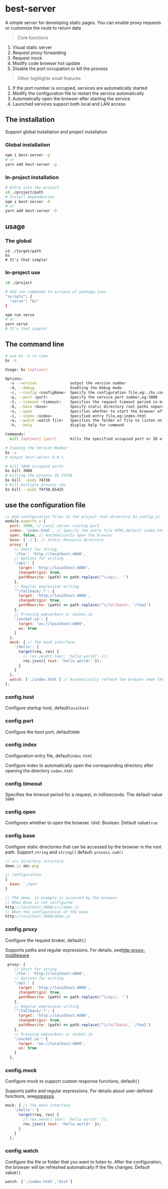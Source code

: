 # best-server

A simple server for developing static pages. You can enable proxy requests or customize the route to return data

> Core functions
1. Visual static server
2. Request proxy forwarding
3. Request mock
4. Modify code browser hot update
5. Disable the port occupation or kill the process

> Other highlights small features
1. If the port number is occupied, services are automatically started
2. Modify the configuration file to restart the service automatically
3. Automatically open the browser after starting the service
4. Launched services support both local and LAN access

## The installation

Support global installation and project installation

### Global installation
```bash
npm i best-server -g
# or
yarn add best-server -g
```

### In-project installation

```bash
# Entry into the project
cd ./project/path
# Install dependencies
npm i best-server -D
# or
yarn add best-server -D

```

## usage

### The global

```
cd ./target/path
bs
# It's that simple!
```

### In-project use

```bash
cd ./project

# Add run commands to scripts of package.json
"scripts": {
  "serve": "bs"
}

npm run serve
# or
yarn serve
# It's that simple!
```

## The command line

```bash
# use bs -h to view
bs -h

Usage: bs [options]

Options:
  -v --version               output the version number
  -d, --debug                Enabling the Debug mode
  -c, --config <configName>  Specify the configuration file,eg:./bs.config.js
  -p, --port <port>          Specify the service port number,eg:3000
  -t, --timeout <timeout>    Specifies the request timeout period in milliseconds,eg:3000
  -b, --base <base>          Specify static directory root paths separated by commas (,) if multiple paths are used,eg:./
  -o, --open                 Specifies whether to start the browser after starting the service
  -i, --index <index>        Specified entry file,eg:index.html
  -w, --watch <watch file>   Specifies the folder or file to listen on. Subfolders are not supported. Use commas to separate multiple folders,eg:dist,./index.html
  -h, --help                 display help for command

Commands:
  kill [options] [port]      Kills the specified occupied port or ID of the process.
```

```bash
# Viewing the Version Number
bs -v
# output best-server 0.0.1
```

```bash
# Kill 3000 occupied ports
bs kill 3000
# Killing the process ID 74738
bs kill --pids 74738
# Kill multiple process ids
bs kill --pids 74738,65425
```

## use the configuration file

```js
// Add configuration files to the project root directory bs.config.js
module.exports = {
  port: 3000, // Local server startup port
  index: 'index.html', // Specify the entry file HTML,default index.html
  open: false, // Automatically open the browser
  base: ['./'], // Static Resource directory
  proxy: {
    // Short for string
    '/foo': 'http://localhost:4000',
    // Options for writing
    '/api': {
      target: 'http://localhost:4000',
      changeOrigin: true,
      pathRewrite: (path) => path.replace(/^\/api/, '')
    },
    // Regular expression writing
    '^/fallback/.*': {
      target: 'http://localhost:4000',
      changeOrigin: true,
      pathRewrite: (path) => path.replace(/^\/fallback/, '/foo2')
    },
    // Proxying websockets or socket.io
    '/socket.io': {
      target: 'ws://localhost:4000',
      ws: true
    }
  },
  mock: { // The mock interface
    '/hello': {
      target(req, res) {
        // res.send({ text: 'hello world!' });
        res.json({ text: 'hello world!' });
      }
    }
  },
  watch: ['./index.html'] // Automatically refresh the browser when the file or folder you want to listen to changes
};

```

### config.host

Configure startup host, default`localhost`

### config.port

Configure the boot port, default`3000`

### config.index

Configuration entry file, default`index.html`

Configure index to automatically open the corresponding directory after opening the directory `index.html`

### config.timeout

Specifies the timeout period for a request, in milliseconds. The default value `5000`

### config.open

Configures whether to open the browser. Unit: Boolean. Default value`true`

### config.base

Configure static directories that can be accessed by the browser in the root path. Support `string` and `string[]` default: `process.cwd()`

```js
// src directory structure
demo.js abc.png

// configuration
{
  base: './src'
}

// The demo. Js example is accessed by the browser
// When Base is not configured
http://localhost:3000/src/demo.js
// When the configuration of the base
http://localhost:3000/demo.js

```
### config.proxy

Configure the request broker, default`{}`

Supports paths and regular expressions. For details, see[http-proxy-middleware](https://www.npmjs.com/package/http-proxy-middleware#options)

```js
 proxy: {
    // Short for string
    '/foo': 'http://localhost:4000',
    // Options for writing
    '/api': {
      target: 'http://localhost:4000',
      changeOrigin: true,
      pathRewrite: (path) => path.replace(/^\/api/, '')
    },
    // Regular expression writing
    '^/fallback/.*': {
      target: 'http://localhost:4000',
      changeOrigin: true,
      pathRewrite: (path) => path.replace(/^\/fallback/, '/foo2')
    },
    // Proxying websockets or socket.io
    '/socket.io': {
      target: 'ws://localhost:4000',
      ws: true
    }
  },

```
### config.mock

Configure mock to support custom response functions, default`{}`

Supports paths and regular expressions. For details about user-defined functions, see[expressjs](https://expressjs.com/zh-cn/4x/api.html#res)

```js
mock: { // The mock interface
    '/hello': {
      target(req, res) {
        // res.send({ text: 'hello world!' });
        res.json({ text: 'hello world!' });
      }
    }
  },

```

### config.watch

Configure the file or folder that you want to listen to. After the configuration, the browser will be refreshed automatically if the file changes. Default value`[]`

```js
watch: ['./index.html','dist']
```